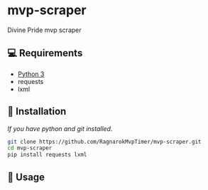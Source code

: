 # mvp-scraper
Divine Pride mvp scraper

## 💻 Requirements 
- [Python 3](https://www.python.org/)
- requests
- lxml

## 🚀 Installation
_If you have python and git installed._

```bash
git clone https://github.com/RagnarokMvpTimer/mvp-scraper.git
cd mvp-scraper
pip install requests lxml
```

## 🔨 Usage
